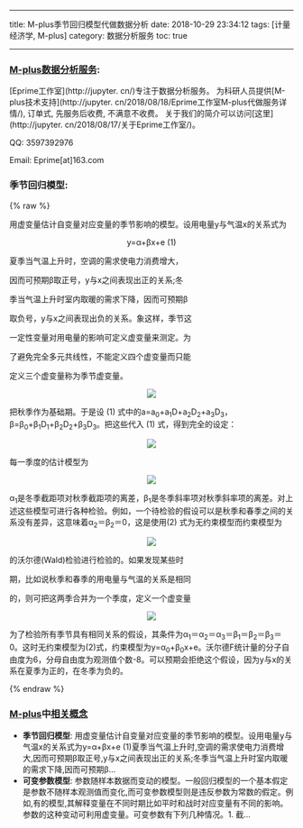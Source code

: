 
---
title: M-plus季节回归模型代做数据分析
date: 2018-10-29 23:34:12
tags: [计量经济学, M-plus]
category: 数据分析服务
toc: true

---



<span></span>
<!-- more -->

### [M-plus](/tags/M-plus/)[数据分析服务](/categories/数据分析服务/):
[Eprime工作室](http://jupyter. cn/)专注于数据分析服务。
为科研人员提供[M-plus技术支持](http://jupyter. cn/2018/08/18/Eprime工作室M-plus代做服务详情/), 订单式, 先服务后收费, 不满意不收费。
关于我们的简介可以访问[这里](http://jupyter. cn/2018/08/17/关于Eprime工作室/)。

QQ: 3597392976

Email: Eprime[at]163.com



### 季节回归模型:

{% raw %}
<div class="p1">用虚变量估计自变量对应变量的季节影响的模型。设用电量y与气温x的关系式为

<p></p><p align="center">y=α+βx+e (1)</p>

<p>夏季当气温上升时，空调的需求使电力消费增大，

因而可预期β取正号，y与x之间表现出正的关系;冬

季当气温上升时室内取暖的需求下降，因而可预期β

取负号，y与x之间表现出负的关系。象这样，季节这

一定性变量对用电量的影响可定义虚变量来测定。为

了避免完全多元共线性，不能定义四个虚变量而只能

定义三个虚变量称为季节虚变量。</p><p align="center"><img align="absmiddle" src="/CRFDPIC/R200806043/R200806043.1304.12%5B5206661a3141%5D.gif"></p>

<p>把秋季作为基础期。于是设 (1) 式中的a=a<sub>0</sub>+a<sub>1</sub>D+a<sub>2</sub>D<sub>2</sub>+a<sub>3</sub>D<sub>3</sub>，β=β<sub>0</sub>+β<sub>1</sub>D<sub>1</sub>+β<sub>2</sub>D<sub>2</sub>+β<sub>3</sub>D<sub>3</sub>。把这些代入 (1) 式，得到完全的设定：

</p><p align="center"><img align="absmiddle" src="/CRFDPIC/R200806043/R200806043.1304.14%5B4c78622da061%5D.gif"></p>

<p>每一季度的估计模型为</p><p align="center"><img align="absmiddle" src="/CRFDPIC/R200806043/R200806043.1304.16%5B48e9091fd0d7%5D.gif"></p>

<p>α<sub>1</sub>是冬季截距项对秋季截距项的离差，β<sub>1</sub>是冬季斜率项对秋季斜率项的离差。对上述这些模型可进行各种检验。例如，一个待检验的假设可以是秋季和春季之间的关系没有差异，这意味着α<sub>2</sub>＝β<sub>2</sub>＝0，这是使用(2) 式为无约束模型而约束模型为

</p><p align="center"><img align="absmiddle" src="/CRFDPIC/R200806043/R200806043.1305.1%5B0d412a2c406e%5D.gif"></p>

的沃尔德(Wald)检验进行检验的。如果发现某些时

期，比如说秋季和春季的用电量与气温的关系是相同

的，则可把这两季合并为一个季度，定义一个虚变量<p align="center"><img align="absmiddle" src="/CRFDPIC/R200806043/R200806043.1305.3%5B10a2401c1065%5D.gif"></p>

为了检验所有季节具有相同关系的假设，其条件为α<sub>1</sub>＝α<sub>2</sub>＝α<sub>3</sub>＝β<sub>1</sub>＝β<sub>2</sub>＝β<sub>3</sub>＝0。这时无约束模型为(2)式，约束模型为y=α<sub>0</sub>+β<sub>0</sub>x+e。沃尔德F统计量的分子自由度为6，分母自由度为观测值个数-8。可以预期会拒绝这个假设，因为y与x的关系在夏季为正的，在冬季为负的。</div>
{% endraw %}



### [M-plus](/tags/M-plus/)中[相关概念](/categories/数据分析服务)

- **季节回归模型**: 用虚变量估计自变量对应变量的季节影响的模型。设用电量y与气温x的关系式为y=α+βx+e (1)夏季当气温上升时,空调的需求使电力消费增大,因而可预期β取正号,y与x之间表现出正的关系;冬季当气温上升时室内取暖的需求下降,因而可预期β...
- **可变参数模型**: 参数随样本数据而变动的模型。一般回归模型的一个基本假定是参数不随样本观测值而变化,而可变参数模型则是违反参数为常数的假定。例如,有的模型,其解释变量在不同时期比如平时和战时对应变量有不同的影响。参数的这种变动可利用虚变量。可变参数有下列几种情况。1. 截...





